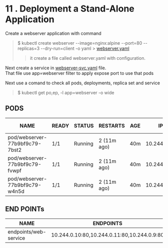 # 11 . Deployment a Stand-Alone Application

Create a webserver application with command

> $ kubectl create webserver --image=nginx:alpine --port=80 --replicas=3 --dry-run=client -o yaml > [webserver.yaml](github.com/nano871022/K8S-learning/11-deploy-standalone-app/webserver.yaml)
>> it create a file called webserver.yaml with configuration.

Next create a service in [webserver-svc.yaml](github.com/nano871022/K8S-learning/11-deploy-standalone-app/webserver-svc.yaml) file. \
That file use app=webserver filter to apply expose port to use that pods

Next use a comand to check all pods, deployments, replica set and service 

> $ kubectl get po,ep, -l app=webserver -o wide

## PODS

NAME                            | READY  | STATUS   | RESTARTS     | AGE  | IP           | NODE      | NOMINATED NODE  | READINESS GATES  | APP
--------------------------------|--------|----------|--------------|------|--------------|-----------|-----------------|------------------|------------
pod/webserver-77b9bf9c79-7bst2   | 1/1    | Running  | 2 (11m ago)  | 40m  | 10.244.0.9   | minikube  | <none>          | <none>           | webserver
pod/webserver-77b9bf9c79-fvwpf   | 1/1    | Running  | 2 (11m ago)  | 40m  | 10.244.0.11  | minikube  | <none>          | <none>           | webserver
pod/webserver-77b9bf9c79-w4n5d   | 1/1    | Running  | 2 (11m ago)  | 40m  | 10.244.0.10  | minikube  | <none>          | <none>           | webserver

## END POINTs

NAME                   | ENDPOINTS                                    | AGE  | APP
-----------------------|----------------------------------------------|------|------------
endpoints/web-service  | 10.244.0.10:80,10.244.0.11:80,10.244.0.9:80  | 19m  | webserver
